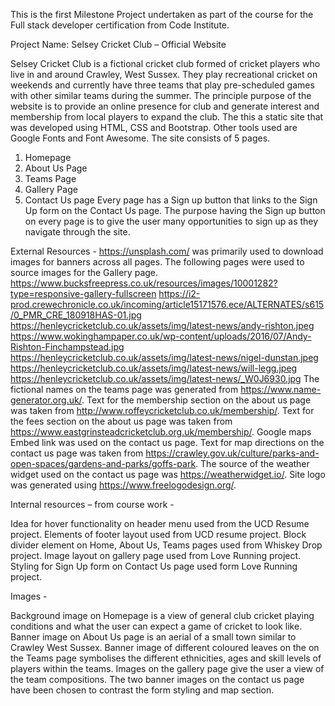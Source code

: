 This is the first Milestone Project undertaken as part of the course for the Full stack developer certification from Code Institute.

Project Name: Selsey Cricket Club – Official Website

Selsey Cricket Club is a fictional cricket club formed of cricket players who live in and around Crawley, West Sussex. They play recreational cricket on weekends and currently have three teams that play pre-scheduled games with other similar teams during the summer.
The principle purpose of the website is to provide an online presence for club and generate interest and membership from local players to expand the club.
The this a static site that was developed using HTML, CSS and Bootstrap. Other tools used are Google Fonts and Font Awesome.
The site consists of 5 pages.
1.	Homepage
2.	About Us Page
3.	Teams Page
4.	Gallery Page
5.	Contact Us page
Every page has a Sign up button that links to the Sign Up form on the Contact Us page. The purpose having the Sign up button on every page is to give the user many opportunities to sign up as they navigate through the site. 

External Resources - 
https://unsplash.com/ was primarily used to download images for banners across all pages.
The following pages were used to source images for the Gallery page.
https://www.bucksfreepress.co.uk/resources/images/10001282?type=responsive-gallery-fullscreen
https://i2-prod.crewechronicle.co.uk/incoming/article15171576.ece/ALTERNATES/s615/0_PMR_CRE_180918HAS-01.jpg
https://henleycricketclub.co.uk/assets/img/latest-news/andy-rishton.jpeg
https://www.wokinghampaper.co.uk/wp-content/uploads/2016/07/Andy-Rishton-Finchampstead.jpg
https://henleycricketclub.co.uk/assets/img/latest-news/nigel-dunstan.jpeg
https://henleycricketclub.co.uk/assets/img/latest-news/will-legg.jpeg
https://henleycricketclub.co.uk/assets/img/latest-news/_W0J6930.jpg
The fictional names on the teams page was generated from https://www.name-generator.org.uk/. 
Text for the membership section on the about us page was taken from http://www.roffeycricketclub.co.uk/membership/. 
Text for the fees section on the about us page was taken from https://www.eastgrinsteadcricketclub.org.uk/membership/. 
Google maps Embed link was used on the contact us page.
Text for map directions on the contact us page was taken from https://crawley.gov.uk/culture/parks-and-open-spaces/gardens-and-parks/goffs-park. 
The source of the weather widget used on the contact us page was https://weatherwidget.io/.
Site logo was generated using https://www.freelogodesign.org/.

Internal resources – from course work -

Idea for hover functionality on header menu used from the UCD Resume project.
Elements of footer layout used from UCD resume project.
Block divider element on Home, About Us, Teams pages used from Whiskey Drop project.
Image layout on gallery page used from Love Running project.
Styling for Sign Up form on Contact Us page used form Love Running project.

Images -

Background image on Homepage is a view of general club cricket playing conditions and what the user can expect a game of cricket to look like.
Banner image on About Us page is an aerial of a small town similar to Crawley West Sussex.
Banner image of different coloured leaves on the on the Teams page symbolises the different ethnicities, ages and skill levels of players within the teams.
Images on the gallery page give the user a view of the team compositions.
The two banner images on the contact us page have been chosen to contrast the form styling and map section.

